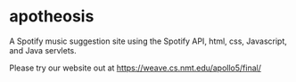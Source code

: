 # apotheosis
A Spotify music suggestion site using the Spotify API, html, css, Javascript, and Java servlets.

Please try our website out at https://weave.cs.nmt.edu/apollo5/final/
